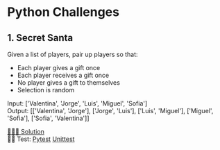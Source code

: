 # Python Challenges

## 1. Secret Santa
Given a list of players, pair up players so that:

- Each player gives a gift once
- Each player receives a gift once
- No player gives a gift to themselves
- Selection is random

Input: ['Valentina', 'Jorge', 'Luis', 'Miguel', 'Sofia']
<br>
Output: [['Valentina', 'Jorge'], ['Jorge', 'Luis'], ['Luis', 'Miguel'], ['Miguel', 'Sofia'], ['Sofia', 'Valentina']]

[ 👩🏻‍💻 Solution](src/secret_santa.py)
<br>
🕵🏻 Test: [Pytest](test/pytest/test_secret_santa.py) [Unittest](test/unittest/test_secret_santa_unit.py)